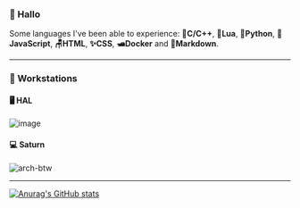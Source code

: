 ### 🐸 Hallo

Some languages I've been able to experience:  💾**C/C++**, 🌙**Lua**, 🐍**Python**, 🧙**JavaScript**, **🪑HTML**, **✨CSS**, **🛥️Docker** and **🌠Markdown**.

___

### 🍈 Workstations

#### 🖥️ HAL

![image](https://user-images.githubusercontent.com/80941110/201511713-54e5b278-749f-4ef3-b078-00b84585f29c.png)


#### 💻 Saturn

![arch-btw](https://user-images.githubusercontent.com/80941110/193401294-3a1fc6e6-2aa6-49a9-a7b8-328f4cdb40e1.png)

___

[![Anurag's GitHub stats](https://github-readme-stats.vercel.app/api?username=ebears&hide=stars,prs&count_private=true&show_icons=true&theme=material-palenight)](https://github.com/anuraghazra/github-readme-stats)
